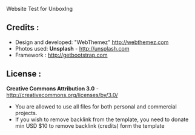 Website Test for UnboxIng

Credits :
-------
- Design and developed: "WebThemez"  http://webthemez.com
- Photos used: **Unsplash** - http://unsplash.com
- Framework : http://getbootstrap.com

License :
-------
**Creative Commons Attribution 3.0** - http://creativecommons.org/licenses/by/3.0/
- You are allowed to use all files for both personal and commercial projects.
- If you wish to remove backlink from the template, you need to donate min USD $10 to remove backlink (credits) form the template
